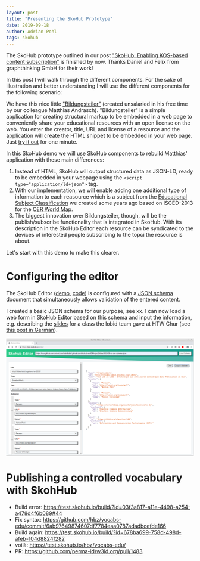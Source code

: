 ```yaml
---
layout: post
title: "Presenting the SkoHub Prototype"
date: 2019-09-18
author: Adrian Pohl
tags: skohub
---
```


The SkoHub prototype outlined in our post ["SkoHub: Enabling KOS-based content subscription"](http://blog.lobid.org/2019/05/17/skohub.html) is finished by now. Thanks Daniel and Felix from graphthinking GmbH for their work!

 In this post I will walk through the different components. For the sake of illustration and better understanding I will use the different components for the following scenario:

 We have this nice little ["Bildungsteiler"](https://oerhoernchen.de/bildungsteiler) (created unsalaried in his free time by our colleague Matthias Andrasch). "Bildungsteiler" is a simple application for creating structural markup to be embedded in a web page to conveniently share your educational resources with an open license on the web. You enter the creator, title, URL and license of a resource and the application will create the HTML snippet to be embedded in your web page. Just [try it out](https://oerhoernchen.de/bildungsteiler) for one minute.

 In this SkoHub demo we will use SkoHub components to rebuild Matthias' application with these main differences:

 1. Instead of HTML, SkoHub will output structured data as JSON-LD, ready to be embedded in your webpage using the `<script type="application/ld+json">` tag.
 2. With our implementation, we will enable adding one additional type of information to each reasource which is a subject from the [Educational Subject Classification](https://w3id.org/class/esc/scheme) we created some years ago based on ISCED-2013 for the [OER World Map](https://oerworldmap.org).
 3. The biggest innovation over Bildungsteiler, though, will be the publish/subscribe functionality that is integrated in SkoHub. With its description in the SkoHub Editor each resource can be syndicated to the devices of interested people subscribing to the topci the resource is about.

Let's start with this demo to make this clearer.

# Configuring the editor

The SkoHub Editor ([demo](https://test.skohub.io/editor/), [code](https://github.com/hbz/skohub-editor)) is configured with a [JSON schema](https://json-schema.org/understanding-json-schema/) document that simultaneously allows validation of the entered content.

I created a basic JSON schema for our purpose, see xx. I can now load a web form in SkoHub Editor based on this schema and input the information, e.g. describing the [slides](http://slides.lobid.org/htw-chur-2019/#/) for a class the lobid team gave at HTW Chur (see [this post in German](http://blog.lobid.org/2019/04/04/lobid-at-htw.html)).

<img src="/images/2019-09-18-skohub-prototype/editor-input.png" alt="Screenshot of the SkoHub editor with input describing slides for a class." style="width:650px">



# Publishing a controlled vocabulary with SkohHub

- Build error: https://test.skohub.io/build/?id=03f3a817-a11e-4498-a254-a478d4f6b089#44
- Fix syntax: https://github.com/hbz/vocabs-edu/commit/6ab97649874607df7784eaa0787adadbcefde166
- Build again: https://test.skohub.io/build/?id=678ba699-758d-498d-afeb-104d8824f282
- voilà: https://test.skohub.io/hbz/vocabs-edu/
- PR: https://github.com/perma-id/w3id.org/pull/1483
